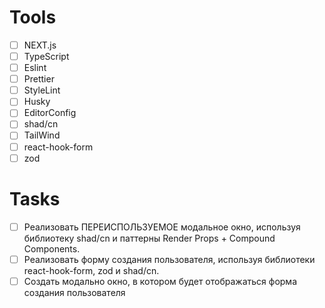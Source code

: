 # Tools

- [ ] NEXT.js
- [ ] TypeScript
- [ ] Eslint
- [ ] Prettier
- [ ] StyleLint
- [ ] Husky
- [ ] EditorConfig
- [ ] shad/cn
- [ ] TailWind
- [ ] react-hook-form
- [ ] zod

# Tasks

- [ ] Реализовать ПЕРЕИСПОЛЬЗУЕМОЕ модальное окно, используя библиотеку shad/cn и паттерны Render Props + Compound Components.
- [ ] Реализовать форму создания пользователя, используя библиотеки react-hook-form, zod и shad/cn.
- [ ] Создать модально окно, в котором будет отображаться форма создания пользователя
